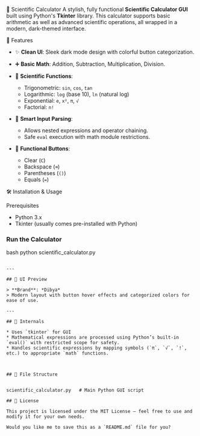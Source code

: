 
 🧮  Scientific Calculator
A stylish, fully functional **Scientific Calculator GUI** built using Python's **Tkinter** library. This calculator supports basic arithmetic as well as advanced scientific operations, all wrapped in a modern, dark-themed interface.

 🚀 Features

* ✨ **Clean UI**: Sleek dark mode design with colorful button categorization.
* ➕ **Basic Math**: Addition, Subtraction, Multiplication, Division.
* 📐 **Scientific Functions**:

  * Trigonometric: `sin`, `cos`, `tan`
  * Logarithmic: `log` (base 10), `ln` (natural log)
  * Exponential: `e`, `x²`, `π`, `√`
  * Factorial: `n!`
* 🧠 **Smart Input Parsing**:

  * Allows nested expressions and operator chaining.
  * Safe `eval` execution with math module restrictions.
* 🔄 **Functional Buttons**:

  * Clear (`C`)
  * Backspace (`⌫`)
  * Parentheses (`()`)
  * Equals (`=`)

🛠️ Installation & Usage

 Prerequisites

* Python 3.x
* Tkinter (usually comes pre-installed with Python)

### Run the Calculator

bash
python scientific_calculator.py
```

---

## 📸 UI Preview

> **Brand**: *Dibya*
> Modern layout with button hover effects and categorized colors for ease of use.

---

## 🧠 Internals

* Uses `tkinter` for GUI
* Mathematical expressions are processed using Python’s built-in `eval()` with restricted scope for safety.
* Handles scientific expressions by mapping symbols (`π`, `√`, `!`, etc.) to appropriate `math` functions.



## 📁 File Structure


scientific_calculator.py   # Main Python GUI script

## 📄 License

This project is licensed under the MIT License — feel free to use and modify it for your own needs.

Would you like me to save this as a `README.md` file for you?

